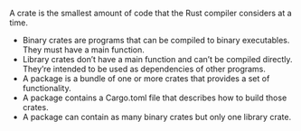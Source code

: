 A crate is the smallest amount of code that the Rust compiler considers at a time.  
* Binary crates are programs that can be compiled to binary executables. They must have a main function.
* Library crates don’t have a main function and can’t be compiled directly. They’re intended to be used as dependencies of other programs.
* A package is a bundle of one or more crates that provides a set of functionality.
* A package contains a Cargo.toml file that describes how to build those crates.
* A package can contain as many binary crates but only one library crate.